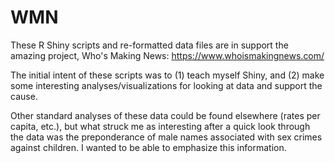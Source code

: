 # WMN
These R Shiny scripts and re-formatted data files are in support the amazing project, Who's Making News: https://www.whoismakingnews.com/

The initial intent of these scripts was to (1) teach myself Shiny, and (2) make some interesting analyses/visualizations for looking at data and support the cause.  

Other standard analyses of these data could be found elsewhere (rates per capita, etc.), but what struck me as interesting after a quick look through the data was the preponderance of male names associated with sex crimes against children.  I wanted to be able to emphasize this information. 
